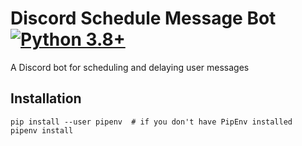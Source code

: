 # Discord Schedule Message Bot  [![Python 3.8+](https://img.shields.io/badge/python-3.8+-blue.svg)](https://www.python.org/downloads/release/python-380/)
A Discord bot for scheduling and delaying user messages
## Installation
```shell script
pip install --user pipenv  # if you don't have PipEnv installed 
pipenv install
```
